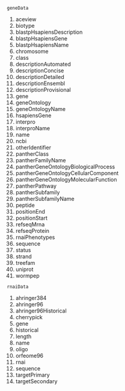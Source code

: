 `geneData`

1.  aceview
2.  biotype
3.  blastpHsapiensDescription
4.  blastpHsapiensGene
5.  blastpHsapiensName
6.  chromosome
7.  class
8.  descriptionAutomated
9.  descriptionConcise
10. descriptionDetailed
11. descriptionEnsembl
12. descriptionProvisional
13. gene
14. geneOntology
15. geneOntologyName
16. hsapiensGene
17. interpro
18. interproName
19. name
20. ncbi
21. otherIdentifier
22. pantherClass
23. pantherFamilyName
24. pantherGeneOntologyBiologicalProcess
25. pantherGeneOntologyCellularComponent
26. pantherGeneOntologyMolecularFunction
27. pantherPathway
28. pantherSubfamily
29. pantherSubfamilyName
30. peptide
31. positionEnd
32. positionStart
33. refseqMrna
34. refseqProtein
35. rnaiPhenotypes
36. sequence
37. status
38. strand
39. treefam
40. uniprot
41. wormpep

`rnaiData`

1.  ahringer384
2.  ahringer96
3.  ahringer96Historical
4.  cherrypick
5.  gene
6.  historical
7.  length
8.  name
9.  oligo
10. orfeome96
11. rnai
12. sequence
13. targetPrimary
14. targetSecondary
